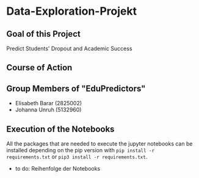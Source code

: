 # Data-Exploration-Projekt

## Goal of this Project

Predict Students' Dropout and Academic Success

## Course of Action

## Group Members of "EduPredictors"

- Elisabeth Barar (2825002)
- Johanna Unruh (5132960)

## Execution of the Notebooks

All the packages that are needed to execute the jupyter notebooks can be installed depending on the pip version with `pip install -r requirements.txt` or `pip3 install -r requirements.txt`.

- to do: Reihenfolge der Notebooks
